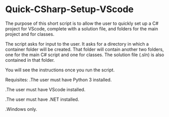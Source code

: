 # Quick-CSharp-Setup-VScode
The purpose of this short script is to allow the user to quickly set up a C# project for VScode, complete with a solution file, and folders for the main project and for classes.

The script asks for input to the user. It asks for a directory in which a container folder will be created. That folder will contain another two folders, one for the main C# script and one for classes. The solution file (.sln) is also contained in that folder.

You will see the instructions once you run the script.

Requisites:
  .The user must have Python 3 installed.
  
  .The user must have VScode installed.
  
  .The user must have .NET installed.
  
  .Windows only.
